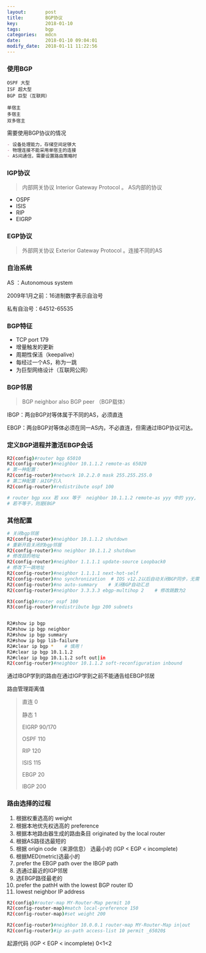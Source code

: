 ```yaml
---
layout:       post
title:        BGP协议
key:          2018-01-10
tags:         bgp
categories:   mdcn
date:         2018-01-10 09:04:01
modify_date:  2018-01-11 11:22:56
---
```


### 使用BGP

```
OSPF 大型
ISF 超大型
BGP 巨型（互联网）

单宿主
多宿主
双多宿主
```

需要使用BGP协议的情况

```markdown
- 设备处理能力，存储空间足够大
- 物理连接不能采用单宿主的连接
- AS间通信，需要设置路由策略时

```

### IGP协议

> 内部网关协议 Interior Gateway Protocol 。 AS内部的协议

- OSPF
- ISIS
- RIP
- EIGRP

### EGP协议

> 外部网关协议 Exterior Gateway Protocol 。连接不同的AS

### 自治系统

AS ：Autonomous system

2009年1月之前：16进制数字表示自治号

私有自治号：64512-65535

### BGP特征

- TCP port 179
- 增量触发的更新
- 周期性保活（keepalive）
- 每经过一个AS，称为一跳
- 为巨型网络设计（互联网公网）

### BGP邻居

> BGP neighbor also BGP peer （BGP载体）

IBGP：两台BGP对等体属于不同的AS，必须直连

EBGP：两台BGP对等体必须在同一AS内，不必直连，但需通过IBGP协议可达。

### 定义BGP进程并激活EBGP会话

```sh
R2(config)#router bgp 65010
R2(config-router)#neighbor 10.1.1.2 remote-as 65020
# 第一种配置：
R2(config-router)#network 10.2.2.0 mask 255.255.255.0
# 第二种配置：从IGP引入
R2(config-router)#redistribute ospf 100

# router bgp xxx 若 xxx 等于  neighbor 10.1.1.2 remote-as yyy 中的 yyy, 则是IBGP。
# 若不等于，则是EBGP
```

### 其他配置 

``` sh
# 关闭bgp邻居
R2(config-router)#neighbor 10.1.1.2 shutdown
# 重新开启关闭的bgp邻居
R2(config-router)#no neighbor 10.1.1.2 shutdown
# 修改目的地址
R2(config-router)#neighbor 1.1.1.1 update-source Loopback0
# 修改下一跳地址
R2(config-router)#neighbor 1.1.1.1 next-hot-self
R2(config-router)#no synchronization  # IOS v12.2以后自动关闭BGP同步，无需配此条
R2(config-router)#no auto-summary    # 关闭BGP自动汇总
R2(config-router)#neighbor 3.3.3.3 ebgp-multihop 2    # 修改跳数为2

R3(config)#router ospf 100
R3(config-router)#redistribute bgp 200 subnets


R2#show ip bgp
R2#show ip bgp neighbor
R2#show ip bgp summary
R2#show ip bgp lib-failure
R2#clear ip bgp *    # 慎用！
R2#clear ip bgp 10.1.1.2
R2#clear ip bgp 10.1.1.2 soft out|in
R2(config-router)#neighbor 10.1.1.2 soft-reconfiguration inbound

```

通过IBGP学到的路由在通过IGP学到之前不能通告给EBGP邻居

路由管理距离值

> 直连 0
>
> 静态 1
>
> EIGRP 90/170
>
> OSPF 110
>
> RIP 120
>
> ISIS 115
>
> EBGP 20
>
> IBGP 200

### 路由选择的过程

1. 根据权重选高的 weight
2. 根据本地优先权选高的 preference
3. 根据本地路由器生成的路由条目 originated by the local router
4. 根据AS路径选最短的
5. 根据 origin code（来源信息） 选最小的 (IGP < EGP < incomplete)
6. 根据MED(metric)选最小的
7. prefer the EBGP path over the IBGP path
8. 选通过最近的IGP邻居
9. 选EBGP路径最老的
10. prefer the pathH with the lowest BGP router ID
11. lowest neighbor IP address

```sh
R2(config)#router-map MY-Router-Map permit 10
R2(config-router-map)#match local-preference 150
R2(config-router-map)#set weight 200

R2(config-router)#neighbor 10.0.0.1 router-map MY-Router-Map in|out
R2(config-router)#ip as-path access-list 10 permit _65020$

```

起源代码 (IGP < EGP < incomplete) 0<1<2